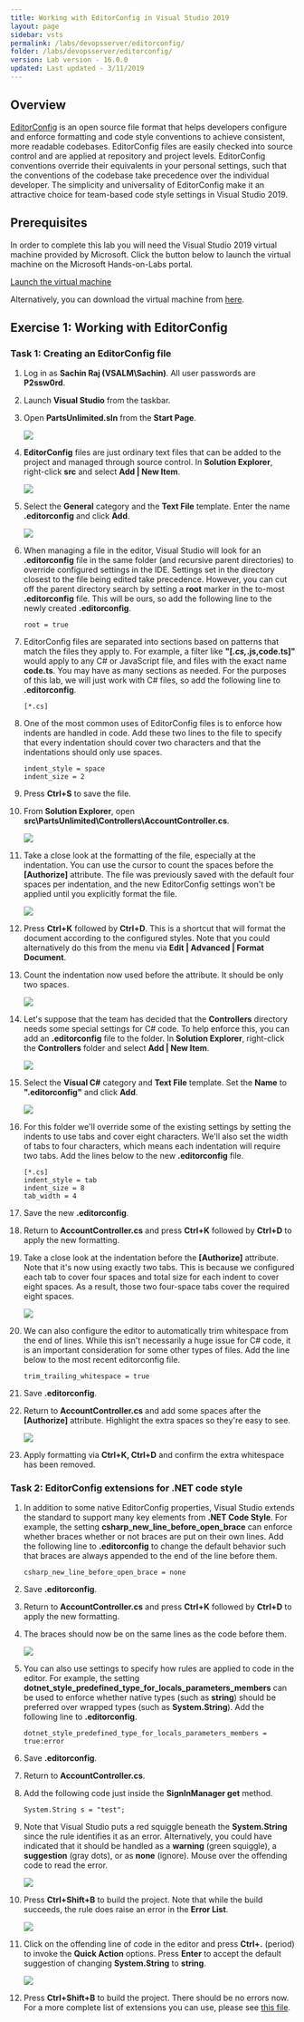 ```yaml
---
title: Working with EditorConfig in Visual Studio 2019
layout: page
sidebar: vsts
permalink: /labs/devopsserver/editorconfig/
folder: /labs/devopsserver/editorconfig/
version: Lab version - 16.0.0
updated: Last updated - 3/11/2019
---
```

<div class="rw-ui-container"></div>

<a name="Overview"></a>
## Overview ##

[EditorConfig](http://editorconfig.org/) is an open source file format that helps developers configure and enforce formatting and code style conventions to achieve consistent, more readable codebases. EditorConfig files are easily checked into source control and are applied at repository and project levels. EditorConfig conventions override their equivalents in your personal settings, such that the conventions of the codebase take precedence over the individual developer. The simplicity and universality of EditorConfig make it an attractive choice for team-based code style settings in Visual Studio 2019.

<a name="Prerequisites"></a>
## Prerequisites ##

In order to complete this lab you will need the Visual Studio 2019 virtual machine provided by Microsoft. Click the button below to launch the virtual machine on the Microsoft Hands-on-Labs portal.

<a href="https://labondemand.com/AuthenticatedLaunch/38297?providerId=4" class="launch-hol" role="button" target="_blank"><span class="lab-details">Launch the virtual machine</span></a>

Alternatively, you can download the virtual machine from [here](../devopsvmdownload).

<a name="Exercise1"></a>
## Exercise 1: Working with EditorConfig ##

<a name="Ex1Task1"></a>
### Task 1: Creating an EditorConfig file ###

1. Log in as **Sachin Raj (VSALM\Sachin)**. All user passwords are **P2ssw0rd**.

1. Launch **Visual Studio** from the taskbar.

1. Open **PartsUnlimited.sln** from the **Start Page**.

    ![](images/000.png)

1. **EditorConfig** files are just ordinary text files that can be added to the project and managed through source control. In **Solution Explorer**, right-click **src** and select **Add | New Item**.

    ![](images/001.png)

1. Select the **General** category and the **Text File** template. Enter the name **.editorconfig** and click **Add**.

    ![](images/002.png)

1. When managing a file in the editor, Visual Studio will look for an **.editorconfig** file in the same folder (and recursive parent directories) to override configured settings in the IDE. Settings set in the directory closest to the file being edited take precedence. However, you can cut off the parent directory search by setting a **root** marker in the to-most **.editorconfig** file. This will be ours, so add the following line to the newly created **.editorconfig**.

    ```
    root = true
    ```
1. EditorConfig files are separated into sections based on patterns that match the files they apply to. For example, a filter like **"[*.cs,*.js,code.ts]"** would apply to any C# or JavaScript file, and files with the exact name **code.ts**. You may have as many sections as needed. For the purposes of this lab, we will just work with C# files, so add the following line to **.editorconfig**.

    ```
    [*.cs]
    ```
1. One of the most common uses of EditorConfig files is to enforce how indents are handled in code. Add these two lines to the file to specify that every indentation should cover two characters and that the indentations should only use spaces.

    ```
    indent_style = space
    indent_size = 2
    ```
1. Press **Ctrl+S** to save the file.

1. From **Solution Explorer**, open **src\PartsUnlimited\Controllers\AccountController.cs**.

    ![](images/003.png)

1. Take a close look at the formatting of the file, especially at the indentation. You can use the cursor to count the spaces before the **[Authorize]** attribute. The file was previously saved with the default four spaces per indentation, and the new EditorConfig settings won't be applied until you explicitly format the file.

    ![](images/004.png)

1. Press **Ctrl+K** followed by **Ctrl+D**. This is a shortcut that will format the document according to the configured styles. Note that you could alternatively do this from the menu via **Edit | Advanced | Format Document**.

1. Count the indentation now used before the attribute. It should be only two spaces.

    ![](images/005.png)

1. Let's suppose that the team has decided that the **Controllers** directory needs some special settings for C# code. To help enforce this, you can add an **.editorconfig** file to the folder. In **Solution Explorer**, right-click the **Controllers** folder and select **Add | New Item**.

    ![](images/006.png)

1. Select the **Visual C#** category and **Text File** template. Set the **Name** to **".editorconfig"** and click **Add**.

    ![](images/007.png)

1. For this folder we'll override some of the existing settings by setting the indents to use tabs and cover eight characters. We'll also set the width of tabs to four characters, which means each indentation will require two tabs. Add the lines below to the new **.editorconfig** file.

    ```
    [*.cs]
    indent_style = tab
    indent_size = 8
    tab_width = 4
    ```
1. Save the new **.editorconfig**.

1. Return to **AccountController.cs** and press **Ctrl+K** followed by **Ctrl+D** to apply the new formatting.

1. Take a close look at the indentation before the **[Authorize]** attribute. Note that it's now using exactly two tabs. This is because we configured each tab to cover four spaces and total size for each indent to cover eight spaces. As a result, those two four-space tabs cover the required eight spaces.

    ![](images/008.png)

1. We can also configure the editor to automatically trim whitespace from the end of lines. While this isn't necessarily a huge issue for C# code, it is an important consideration for some other types of files. Add the line below to the most recent editorconfig file.

    ```
    trim_trailing_whitespace = true
    ```
1. Save **.editorconfig**.

1. Return to **AccountController.cs** and add some spaces after the **[Authorize]** attribute. Highlight the extra spaces so they're easy to see.

    ![](images/009.png)

1. Apply formatting via **Ctrl+K, Ctrl+D** and confirm the extra whitespace has been removed.

<a name="Ex1Task2"></a>
### Task 2: EditorConfig extensions for .NET code style ###

1. In addition to some native EditorConfig properties, Visual Studio extends the standard to support many key elements from **.NET Code Style**. For example, the setting **csharp_new_line_before_open_brace** can enforce whether braces whether or not braces are put on their own lines. Add the following line to **.editorconfig** to change the default behavior such that braces are always appended to the end of the line before them.

    ```
    csharp_new_line_before_open_brace = none
    ```
1. Save **.editorconfig**.

1. Return to **AccountController.cs** and press **Ctrl+K** followed by **Ctrl+D** to apply the new formatting.

1. The braces should now be on the same lines as the code before them.

    ![](images/010.png)

1. You can also use settings to specify how rules are applied to code in the editor. For example, the setting **dotnet_style_predefined_type_for_locals_parameters_members** can be used to enforce whether native types (such as **string**) should be preferred over wrapped types (such as **System.String**). Add the following line to **.editorconfig**.

    ```
    dotnet_style_predefined_type_for_locals_parameters_members = true:error
    ```
1. Save **.editorconfig**.

1. Return to **AccountController.cs**.

1. Add the following code just inside the **SignInManager get** method.

    ```
    System.String s = "test";
    ```
1. Note that Visual Studio puts a red squiggle beneath the **System.String** since the rule identifies it as an error. Alternatively, you could have indicated that it should be handled as a **warning** (green squiggle), a **suggestion** (gray dots), or as **none** (ignore). Mouse over the offending code to read the error.

    ![](images/011.png)

1. Press **Ctrl+Shift+B** to build the project. Note that while the build succeeds, the rule does raise an error in the **Error List**.

    ![](images/012.png)

1. Click on the offending line of code in the editor and press **Ctrl+.** (period) to invoke the **Quick Action** options. Press **Enter** to accept the default suggestion of changing **System.String** to **string**.

    ![](images/013.png)

1. Press **Ctrl+Shift+B** to build the project. There should be no errors now. For a more complete list of extensions you can use, please see [this file](https://github.com/dotnet/roslyn/blob/master/.editorconfig).

